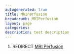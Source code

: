 ```yaml
---
autogenerated: true
title: MRIPerfusion
breadcrumb: MRIPerfusion
layout: page
categories: 
description: test description
---
```


1.  REDIRECT [MRI Perfusion](MRI_Perfusion )
